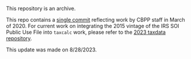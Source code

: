 This repository is an archive. 

This repo contains a [single commit](https://github.com/CenterOnBudget/taxdata-2020-archive/commit/119a3d02151cf0a0f69daef21c88abc833f3b05c) reflecting work by CBPP staff in March of 2020. For current work on integrating the 2015 vintage of the IRS SOI Public Use File into `taxcalc` work, please refer to the [2023 taxdata repository](https://github.com/CenterOnBudget/taxdata).

This update was made on 8/28/2023.
